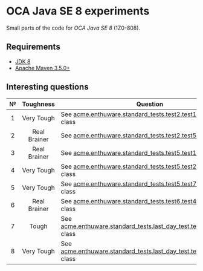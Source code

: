 # OCA Java SE 8 experiments

Small parts of the code for *OCA Java SE 8* (1Z0-808).

## Requirements

* [JDK 8](http://www.oracle.com/technetwork/java/javase/downloads/index.html)
* [Apache Maven 3.5.0+](https://maven.apache.org/download.cgi)

## Interesting questions

 № | Toughness | Question | Answer
:-: | :-------: | -------- | ------
 1  | Very Tough | See [acme.enthuware.standard_tests.test2.test14.Example](https://github.com/dbelob/oca-jse8/blob/master/src/main/java/acme/enthuware/standard_tests/test2/test14/Example.java) class | [Answer](https://github.com/dbelob/oca-jse8/blob/master/src/main/java/acme/enthuware/standard_tests/test2/test14/Answer.md)
 2  | Real Brainer | See [acme.enthuware.standard_tests.test2.test56.B](https://github.com/dbelob/oca-jse8/blob/master/src/main/java/acme/enthuware/standard_tests/test2/test56/B.java) class | [Answer](https://github.com/dbelob/oca-jse8/blob/master/src/main/java/acme/enthuware/standard_tests/test2/test56/Answer.md)
 3  | Real Brainer | See [acme.enthuware.standard_tests.test5.test16.Test](https://github.com/dbelob/oca-jse8/blob/master/src/main/java/acme/enthuware/standard_tests/test5/test16/Test.java) class | [Answer](https://github.com/dbelob/oca-jse8/blob/master/src/main/java/acme/enthuware/standard_tests/test5/test16/Answer.md)
 4  | Very Tough | See [acme.enthuware.standard_tests.test5.test24.Example](https://github.com/dbelob/oca-jse8/blob/master/src/main/java/acme/enthuware/standard_tests/test5/test24/Example.java) class | [Answer](https://github.com/dbelob/oca-jse8/blob/master/src/main/java/acme/enthuware/standard_tests/test5/test24/Answer.md)
 5  | Very Tough | See [acme.enthuware.standard_tests.test5.test70.TestClass](https://github.com/dbelob/oca-jse8/blob/master/src/main/java/acme/enthuware/standard_tests/test5/test70/TestClass.java) class | [Answer](https://github.com/dbelob/oca-jse8/blob/master/src/main/java/acme/enthuware/standard_tests/test5/test70/Answer.md)
 6  | Real Brainer | See [acme.enthuware.standard_tests.test6.test44.TestClass](https://github.com/dbelob/oca-jse8/blob/master/src/main/java/acme/enthuware/standard_tests/test6/test44/TestClass.java) class | [Answer](https://github.com/dbelob/oca-jse8/blob/master/src/main/java/acme/enthuware/standard_tests/test6/test44/Answer.md)
 7  | Tough | See [acme.enthuware.standard_tests.last_day_test.test20.TestClass](https://github.com/dbelob/oca-jse8/blob/master/src/main/java/acme/enthuware/standard_tests/last_day_test/test20/TestClass.java) class | [Answer](https://github.com/dbelob/oca-jse8/blob/master/src/main/java/acme/enthuware/standard_tests/last_day_test/test20/Answer.md)
 8  | Very Tough | See [acme.enthuware.standard_tests.last_day_test.test67.TestClass](https://github.com/dbelob/oca-jse8/blob/master/src/main/java/acme/enthuware/standard_tests/last_day_test/test67/TestClass.java) class | [Answer](https://github.com/dbelob/oca-jse8/blob/master/src/main/java/acme/enthuware/standard_tests/last_day_test/test67/Answer.md)
